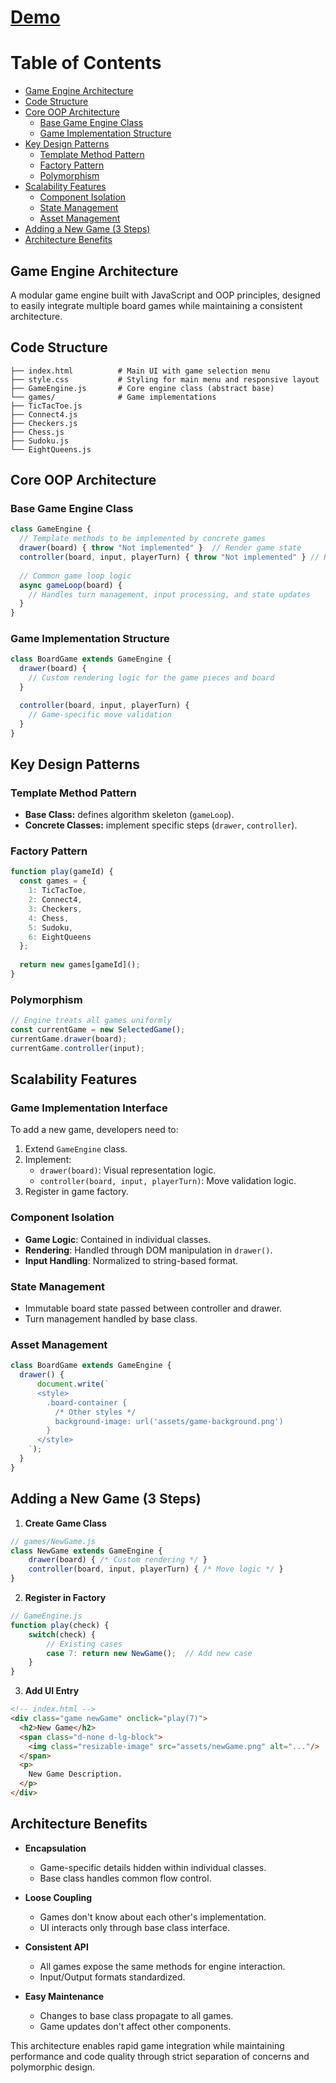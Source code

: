 # [Demo](https://MuhammedAdelTaha.github.io/Game-Engine/)

# Table of Contents
* [Game Engine Architecture](#game-engine-architecture)
* [Code Structure](#code-structure)
* [Core OOP Architecture](#core-oop-architecture)
    * [Base Game Engine Class](#base-game-engine-class)
    * [Game Implementation Structure](#game-implementation-structure)
* [Key Design Patterns](#key-design-patterns)
    * [Template Method Pattern](#template-method-pattern)
    * [Factory Pattern](#factory-pattern)
    * [Polymorphism](#polymorphism)
* [Scalability Features](#scalability-features)
    * [Component Isolation](#component-isolation)
    * [State Management](#state-management)
    * [Asset Management](#asset-management)
* [Adding a New Game (3 Steps)](#adding-a-new-game-3-steps)
* [Architecture Benefits](#architecture-benefits)

## Game Engine Architecture

A modular game engine built with JavaScript and OOP principles,
designed to easily integrate multiple board games while maintaining a consistent architecture.

## Code Structure
```
├── index.html          # Main UI with game selection menu
├── style.css           # Styling for main menu and responsive layout
├── GameEngine.js       # Core engine class (abstract base)
└── games/              # Game implementations
├── TicTacToe.js
├── Connect4.js
├── Checkers.js
├── Chess.js
├── Sudoku.js
└── EightQueens.js
```

## Core OOP Architecture

### Base Game Engine Class
```javascript
class GameEngine {
  // Template methods to be implemented by concrete games
  drawer(board) { throw "Not implemented" }  // Render game state
  controller(board, input, playerTurn) { throw "Not implemented" } // Handle moves
  
  // Common game loop logic
  async gameLoop(board) {
    // Handles turn management, input processing, and state updates
  }
}
```

### Game Implementation Structure
```javascript
class BoardGame extends GameEngine {
  drawer(board) {
    // Custom rendering logic for the game pieces and board
  }

  controller(board, input, playerTurn) {
    // Game-specific move validation
  }
}
```

## Key Design Patterns

### Template Method Pattern
* **Base Class:** defines algorithm skeleton (`gameLoop`).
* **Concrete Classes:** implement specific steps (`drawer`, `controller`).

### Factory Pattern
```javascript
function play(gameId) {
  const games = {
    1: TicTacToe,
    2: Connect4,
    3: Checkers,
    4: Chess,
    5: Sudoku,
    6: EightQueens
  };
  
  return new games[gameId]();
}
```

### Polymorphism
```javascript
// Engine treats all games uniformly
const currentGame = new SelectedGame();
currentGame.drawer(board);
currentGame.controller(input);
```

## Scalability Features

### Game Implementation Interface
To add a new game, developers need to:
1. Extend `GameEngine` class.
2. Implement:
    * `drawer(board)`: Visual representation logic.
    * `controller(board, input, playerTurn)`: Move validation logic.
3. Register in game factory.

### Component Isolation
* **Game Logic**: Contained in individual classes.
* **Rendering**: Handled through DOM manipulation in `drawer()`.
* **Input Handling**: Normalized to string-based format.

### State Management
* Immutable board state passed between controller and drawer.
* Turn management handled by base class.

### Asset Management
```javascript
class BoardGame extends GameEngine {
  drawer() {
      document.write(`
      <style>
        .board-container {
          /* Other styles */
          background-image: url('assets/game-background.png') 
        }
      </style>
    `);
  }
}
```

## Adding a New Game (3 Steps)
1. **Create Game Class**
```javascript
// games/NewGame.js
class NewGame extends GameEngine {
    drawer(board) { /* Custom rendering */ }
    controller(board, input, playerTurn) { /* Move logic */ }
}
```

2. **Register in Factory**
```javascript
// GameEngine.js
function play(check) {
    switch(check) {
        // Existing cases
        case 7: return new NewGame();  // Add new case 
    }
}
```

3. **Add UI Entry**
```html
<!-- index.html -->
<div class="game newGame" onclick="play(7)">
  <h2>New Game</h2>
  <span class="d-none d-lg-block">
    <img class="resizable-image" src="assets/newGame.png" alt="..."/>
  </span>
  <p>
    New Game Description.
  </p>
</div>
```

## Architecture Benefits

* **Encapsulation**
    * Game-specific details hidden within individual classes.
    * Base class handles common flow control.

* **Loose Coupling**
    * Games don't know about each other's implementation.
    * UI interacts only through base class interface.

* **Consistent API**
    * All games expose the same methods for engine interaction.
    * Input/Output formats standardized.

* **Easy Maintenance**
    * Changes to base class propagate to all games.
    * Game updates don't affect other components.

This architecture enables rapid game integration
while maintaining performance and code quality through strict separation of concerns and polymorphic design.